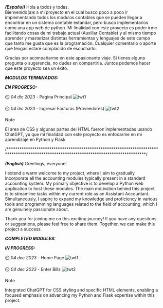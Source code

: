 _**(Español)**_
Hola a todos y todas.  
Bienvenido(a)s a mi proyecto en el cual busco poco a poco ir implementando todos los modulos contables que se 
pueden llegar a encontrar en un sistema contable estandar, pero busco implementarlos como una app web de python.
Mi finalidad con este proyecto es poder irme facilitando cosas de mi trabajo actual (Auxiliar Contable) y al mismo 
tiempo aprender y masterizar distintas herramientas y lenguajes de este campo que tanto me gusta que es la programación.
Cualquier comentario o aporte que tengas estaré complacido de escucharlo. 

Gracias por acompañarme en este apasionante viaje. Si tienes alguna pregunta o sugerencia, no dudes en compartirla. Juntos podemos hacer que este proyecto sea un éxito.

_**MODULOS TERMINADOS:**_

 

_**EN PROGRESO:**_

⏲️ _04 dic 2023_ - Pagina Principal
![twt1](https://github.com/JonthLever/ISR-TAX/assets/121318635/3787339f-6626-40d3-bdbd-3decb779f53d)


⏲️ _04 dic 2023_ - Ingresar Facturas (Proveedores)
![twt2](https://github.com/JonthLever/ISR-TAX/assets/121318635/c85ed571-a606-4de9-bf02-1b11593595fb)


>[!NOTE]
>El area de CSS y algunas partes del HTML fueron implementadas usando ChatGPT, ya que mi finalidad con este proyecto es enfocarme en mi aprendizaje en Python y Flask

/*****************************************************************************************************************************************/


_**(English)**_
Greetings, everyone!

I extend a warm welcome to my project, where I aim to gradually incorporate all the accounting modules typically present in 
a standard accounting system. My primary objective is to develop a Python web application to host these modules.
The main motivation behind this project is to streamline tasks within my current role as an Assistant Accountant. 
Simultaneously, I aspire to expand my knowledge and proficiency in various tools and programming languages related 
to the field of accounting, which I am genuinely passionate about.

Thank you for joining me on this exciting journey! If you have any questions or suggestions, please feel free to share them. Together, we can make this project a success.

_**COMPLETED MODULES:**_



_**IN PROGRESS:**_

⏲️ _04 dec 2023_ - Home Page
![twt1](https://github.com/JonthLever/ISR-TAX/assets/121318635/50cf56bb-eb91-448f-8eb8-b68443d3155d)


⏲️ _04 dec 2023_ - Enter Bills
![twt2](https://github.com/JonthLever/ISR-TAX/assets/121318635/48cd35a9-cca8-46eb-ad08-c07fc802c33c)

>[!NOTE]
>Integrated ChatGPT for CSS styling and specific HTML elements, enabling a focused emphasis on advancing my Python and Flask expertise within this project.
